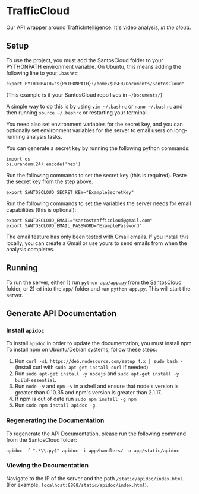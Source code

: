 # TrafficCloud
Our API wrapper around TrafficIntelligence. It's video analysis, *in the cloud*.

## Setup

To use the project, you must add the SantosCloud folder to your PYTHONPATH environment variable. On Ubuntu, this means adding the following line to your `.bashrc`:

```
export PYTHONPATH="${PYTHONPATH}:/home/$USER/Documents/SantosCloud"
```

(This example is if your SantosCloud repo lives in `~/Documents/`)

A simple way to do this is by using `vim ~/.bashrc` or `nano ~/.bashrc` and then running `source ~/.bashrc` or restarting your terminal.

You need also set environment variables for the secret key, and you can optionally set environment variables for the server to email users on long-running analysis tasks. 

You can generate a secret key by running the following python commands:

```
import os
os.urandom(24).encode('hex')
```

Run the following commands to set the secret key (this is required). Paste the secret key from the step above.

```
export SANTOSCLOUD_SECRET_KEY="ExampleSecretKey"
```

Run the following commands to set the variables the server needs for email capabilities (this is optional):

```
export SANTOSCLOUD_EMAIL="santostrafficcloud@gmail.com"
export SANTOSCLOUD_EMAIL_PASSWORD="ExamplePassword"
```

The email feature has only been tested with Gmail emails. If you install this locally, you can create a Gmail or use yours to send emails from when the analysis completes.

## Running

To run the server, either 1) run `python app/app.py` from the SantosCloud folder, or 2) `cd` into the `app/` folder and run `python app.py`. This will start the server.

## Generate API Documentation

### Install `apidoc`

To install `apidoc` in order to update the documentation, you must install npm. To install npm on Ubuntu/Debian systems, follow these steps:

1. Run `curl -sL https://deb.nodesource.com/setup_4.x | sudo bash -` (install curl with `sudo apt-get install curl` if needed)
2. Run `sudo apt-get install -y nodejs` and `sudo apt-get install -y build-essential`.
3. Run `node -v` and `npm -v` in a shell and ensure that node's version is greater than 0.10.35 and npm's version is greater than 2.1.17.
4. If npm is out of date run `sudo npm install -g npm`
5. Run `sudo npm install apidoc -g`.

### Regenerating the Documentation

To regenerate the API Documentation, please run the following command from the SantosCloud folder:

```
apidoc -f ".*\\.py$" apidoc -i app/handlers/ -o app/static/apidoc
```

### Viewing the Documentation

Navigate to the IP of the server and the path `/static/apidoc/index.html`. (For example, `localhost:8888/static/apidoc/index.html`).

